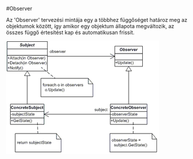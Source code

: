 #Observer

Az 'Observer' tervezési mintája egy a többhez függőséget határoz meg az objektumok között, így amikor egy objektum állapota megváltozik, az összes függő értesítést kap és automatikusan frissít.


![UML](./observer.png)